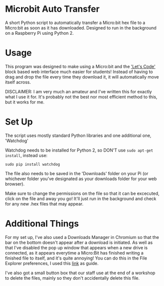 # Microbit Auto Transfer

A short Python script to automatically transfer a Micro:bit hex file to a Micro:bit as soon as it has downloaded. Designed to run in the background on a Raspberry Pi using Python 2. 

# Usage

This program was designed to make using a Micro:bit and the ['Let's Code'](https://makecode.microbit.org/) block based web interface much easier for students! Instead of having to drag and drop the file every time they download it, it will automatically move itself across. 

DISCLAIMER: I am very much an amateur and I've written this for exactly what I use it for. It's probably not the best nor most efficient method to this, but it works for me.

# Set Up

The script uses mostly standard Python libraries and one additional one, 'Watchdog' 

Watchdog needs to be installed for Python 2, so DON'T use `sudo apt-get install`, instead use:

`sudo pip install watchdog`

The file also needs to be saved in the 'Downloads' folder on your Pi (or whichever folder you've designated as your downloads folder for your web browser).

Make sure to change the permissions on the file so that it can be excecuted, click on the file and away you go! It'll just run in the background and check for any new .hex files that may appear. 

# Additional Things

For my set up, I've also used a Downloads Manager in Chromium so that the bar on the bottom doesn't appear after a download is initiated. As well as that I've disabled the pop up window that appears when a new drive is connected, as it appears everytime a Micro:Bit has finished writing a finished file to itself, and it's quite annoying! You can do this in the File Explorer preferences, I used this [link](https://askubuntu.com/questions/474607/lubuntu-disable-removable-media-is-inserted-window) as guide. 

I've also got a small button box that our staff use at the end of a workshop to delete the files, mainly so they don't accidentally delete this file. 
